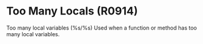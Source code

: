 # Too Many Locals (R0914)

Too many local variables (%s/%s) Used when a function or method has too
many local variables.
